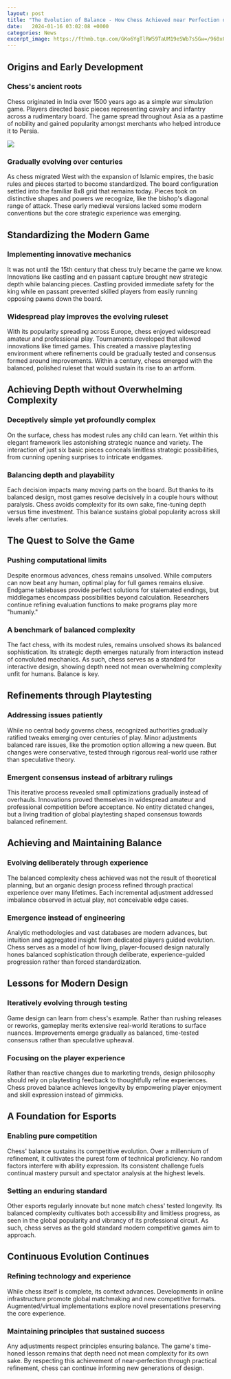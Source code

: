 ```yaml
---
layout: post
title: "The Evolution of Balance - How Chess Achieved near Perfection over a Thousand Years"
date:   2024-01-16 03:02:08 +0000
categories: News
excerpt_image: https://fthmb.tqn.com/GKo6YgTlRW59TaUM19eSWb7s5Gw=/960x0/filters:no_upscale()/RookMoves-56a135f23df78cf7726867d8.gif
---
```

## Origins and Early Development
### Chess's ancient roots  

Chess originated in India over 1500 years ago as a simple war simulation game. Players directed basic pieces representing cavalry and infantry across a rudimentary board. The game spread throughout Asia as a pastime of nobility and gained popularity amongst merchants who helped introduce it to Persia. 


![](https://fthmb.tqn.com/GKo6YgTlRW59TaUM19eSWb7s5Gw=/960x0/filters:no_upscale()/RookMoves-56a135f23df78cf7726867d8.gif)
### Gradually evolving over centuries

As chess migrated West with the expansion of Islamic empires, the basic rules and pieces started to become standardized. The board configuration settled into the familiar 8x8 grid that remains today. Pieces took on distinctive shapes and powers we recognize, like the bishop's diagonal range of attack. These early medieval versions lacked some modern conventions but the core strategic experience was emerging.

## Standardizing the Modern Game
### Implementing innovative mechanics

It was not until the 15th century that chess truly became the game we know. Innovations like castling and en passant capture brought new strategic depth while balancing pieces. Castling provided immediate safety for the king while en passant prevented skilled players from easily running opposing pawns down the board. 

### Widespread play improves the evolving ruleset  

With its popularity spreading across Europe, chess enjoyed widespread amateur and professional play. Tournaments developed that allowed innovations like timed games. This created a massive playtesting environment where refinements could be gradually tested and consensus formed around improvements. Within a century, chess emerged with the balanced, polished ruleset that would sustain its rise to an artform.

## Achieving Depth without Overwhelming Complexity
### Deceptively simple yet profoundly complex

On the surface, chess has modest rules any child can learn. Yet within this elegant framework lies astonishing strategic nuance and variety. The interaction of just six basic pieces conceals limitless strategic possibilities, from cunning opening surprises to intricate endgames. 

### Balancing depth and playability   

Each decision impacts many moving parts on the board. But thanks to its balanced design, most games resolve decisively in a couple hours without paralysis. Chess avoids complexity for its own sake, fine-tuning depth versus time investment. This balance sustains global popularity across skill levels after centuries.

## The Quest to Solve the Game  
### Pushing computational limits

Despite enormous advances, chess remains unsolved. While computers can now beat any human, optimal play for full games remains elusive. Endgame tablebases provide perfect solutions for stalemated endings, but middlegames encompass possibilities beyond calculation. Researchers continue refining evaluation functions to make programs play more "humanly."

### A benchmark of balanced complexity

The fact chess, with its modest rules, remains unsolved shows its balanced sophistication. Its strategic depth emerges naturally from interaction instead of convoluted mechanics. As such, chess serves as a standard for interactive design, showing depth need not mean overwhelming complexity unfit for humans. Balance is key.

## Refinements through Playtesting
### Addressing issues patiently    

While no central body governs chess, recognized authorities gradually ratified tweaks emerging over centuries of play. Minor adjustments balanced rare issues, like the promotion option allowing a new queen. But changes were conservative, tested through rigorous real-world use rather than speculative theory. 

### Emergent consensus instead of arbitrary rulings

This iterative process revealed small optimizations gradually instead of overhauls. Innovations proved themselves in widespread amateur and professional competition before acceptance. No entity dictated changes, but a living tradition of global playtesting shaped consensus towards balanced refinement.

## Achieving and Maintaining Balance
### Evolving deliberately through experience

The balanced complexity chess achieved was not the result of theoretical planning, but an organic design process refined through practical experience over many lifetimes. Each incremental adjustment addressed imbalance observed in actual play, not conceivable edge cases. 

### Emergence instead of engineering

Analytic methodologies and vast databases are modern advances, but intuition and aggregated insight from dedicated players guided evolution. Chess serves as a model of how living, player-focused design naturally hones balanced sophistication through deliberate, experience-guided progression rather than forced standardization. 

## Lessons for Modern Design
### Iteratively evolving through testing  

Game design can learn from chess's example. Rather than rushing releases or reworks, gameplay merits extensive real-world iterations to surface nuances. Improvements emerge gradually as balanced, time-tested consensus rather than speculative upheaval.

### Focusing on the player experience  

Rather than reactive changes due to marketing trends, design philosophy should rely on playtesting feedback to thoughtfully refine experiences. Chess proved balance achieves longevity by empowering player enjoyment and skill expression instead of gimmicks.

## A Foundation for Esports  
### Enabling pure competition

Chess' balance sustains its competitive evolution. Over a millennium of refinement, it cultivates the purest form of technical proficiency. No random factors interfere with ability expression. Its consistent challenge fuels continual mastery pursuit and spectator analysis at the highest levels.

### Setting an enduring standard  

Other esports regularly innovate but none match chess' tested longevity. Its balanced complexity cultivates both accessibility and limitless progress, as seen in the global popularity and vibrancy of its professional circuit. As such, chess serves as the gold standard modern competitive games aim to approach.

## Continuous Evolution Continues
### Refining technology and experience

While chess itself is complete, its context advances. Developments in online infrastructure promote global matchmaking and new competitive formats. Augmented/virtual implementations explore novel presentations preserving the core experience. 

### Maintaining principles that sustained success

Any adjustments respect principles ensuring balance. The game's time-honed lesson remains that depth need not mean complexity for its own sake. By respecting this achievement of near-perfection through practical refinement, chess can continue informing new generations of design.